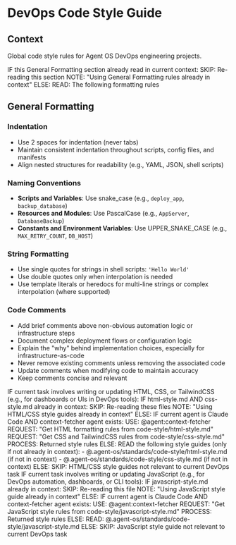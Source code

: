 # DevOps Code Style Guide

## Context

Global code style rules for Agent OS DevOps engineering projects.

<conditional-block context-check="general-formatting">
IF this General Formatting section already read in current context:
  SKIP: Re-reading this section
  NOTE: "Using General Formatting rules already in context"
ELSE:
  READ: The following formatting rules

## General Formatting

### Indentation
- Use 2 spaces for indentation (never tabs)
- Maintain consistent indentation throughout scripts, config files, and manifests
- Align nested structures for readability (e.g., YAML, JSON, shell scripts)

### Naming Conventions
- **Scripts and Variables**: Use snake_case (e.g., `deploy_app`, `backup_database`)
- **Resources and Modules**: Use PascalCase (e.g., `AppServer`, `DatabaseBackup`)
- **Constants and Environment Variables**: Use UPPER_SNAKE_CASE (e.g., `MAX_RETRY_COUNT`, `DB_HOST`)

### String Formatting
- Use single quotes for strings in shell scripts: `'Hello World'`
- Use double quotes only when interpolation is needed
- Use template literals or heredocs for multi-line strings or complex interpolation (where supported)

### Code Comments
- Add brief comments above non-obvious automation logic or infrastructure steps
- Document complex deployment flows or configuration logic
- Explain the "why" behind implementation choices, especially for infrastructure-as-code
- Never remove existing comments unless removing the associated code
- Update comments when modifying code to maintain accuracy
- Keep comments concise and relevant
</conditional-block>

<conditional-block task-condition="html-css-tailwind" context-check="html-css-style">
IF current task involves writing or updating HTML, CSS, or TailwindCSS (e.g., for dashboards or UIs in DevOps tools):
  IF html-style.md AND css-style.md already in context:
    SKIP: Re-reading these files
    NOTE: "Using HTML/CSS style guides already in context"
  ELSE:
    <context_fetcher_strategy>
      IF current agent is Claude Code AND context-fetcher agent exists:
        USE: @agent:context-fetcher
        REQUEST: "Get HTML formatting rules from code-style/html-style.md"
        REQUEST: "Get CSS and TailwindCSS rules from code-style/css-style.md"
        PROCESS: Returned style rules
      ELSE:
        READ the following style guides (only if not already in context):
        - @.agent-os/standards/code-style/html-style.md (if not in context)
        - @.agent-os/standards/code-style/css-style.md (if not in context)
    </context_fetcher_strategy>
ELSE:
  SKIP: HTML/CSS style guides not relevant to current DevOps task
</conditional-block>

<conditional-block task-condition="javascript" context-check="javascript-style">
IF current task involves writing or updating JavaScript (e.g., for DevOps automation, dashboards, or CLI tools):
  IF javascript-style.md already in context:
    SKIP: Re-reading this file
    NOTE: "Using JavaScript style guide already in context"
  ELSE:
    <context_fetcher_strategy>
      IF current agent is Claude Code AND context-fetcher agent exists:
        USE: @agent:context-fetcher
        REQUEST: "Get JavaScript style rules from code-style/javascript-style.md"
        PROCESS: Returned style rules
      ELSE:
        READ: @.agent-os/standards/code-style/javascript-style.md
    </context_fetcher_strategy>
ELSE:
  SKIP: JavaScript style guide not relevant to current DevOps task
</conditional-block>
